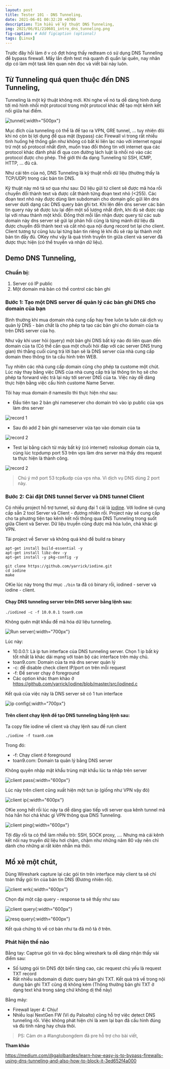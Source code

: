```yaml
---
layout: post
title: Tester 101 - DNS Tunneling,
date: 2021-06-01 00:32:20 +0700
description: Tìm hiểu về kỹ thuật DNS Tunneling,
img: 2021/06/01/210601_intro_dns_tunneling.png
fig-caption: # Add figcaption (optional)
tags: [Linux]
---
```

Trước đây hồi làm ở v có đợt hóng thấy redteam có sử dụng DNS Tunneling để bypass firewall. Mấy lần định test mà quanh đi quẩn lại quên, nay nhân dịp có làm một task liên quan nên đọc và viết bài này luôn. 

## Từ Tunneling quá quen thuộc đến DNS Tunneling,

Tunneling là một kỹ thuật không mới. Khi nghe về nó ta dễ dàng hình dung tới mô hình nhồi một protocol trong một protocol khác để tạo một kênh kết nối giữa hai điểm.

![tunnel]( {{site.url}}/assets/img/2021/06/01/210601_tunnel_ssh.png){:width="500px"}

Mục đích của tunneling có thể là để tạo ra VPN, GRE tunnel, ... tuy nhiên đôi khi nó còn bị lợi dụng để qua mặt (bypass) các Firewall vì trong rất nhiều tình huống hệ thống gần như không có bất kì liên lạc nào với internet ngoại trừ một số protocol nhất định, muốn trao đổi thông tin với internet qua các protocol khác đành phải đi qua con đường lách luật là nhồi nó vào các protocol được cho phép. Thế giới thì đa dạng Tunneling từ SSH, ICMP, HTTP, ... đủ cả.

Như cái tên của nó, DNS Tunneling là kỹ thuật nhồi dữ liệu (thường thấy là TCP/UDP) trong các bản tin DNS. 

Kỹ thuật này mô tả sơ qua như sau: Dữ liệu gửi từ client sẽ được mã hóa rồi chuyển đổi thành text và được cắt thành từng đoạn text nhỏ (<255). Các đoạn text nhỏ này được dùng làm subdomain cho domain gốc gửi lên dns server dưới dạng các DNS query bản ghi txt. Khi lên đến dns server các bản tin query này sẽ được lưu lại đến một số lượng nhất định, khi đủ sẽ được ráp lại với nhau thành một khối. Đồng thời mỗi lần nhận được query từ các sub domain này dns server sẽ gửi lại phản hồi cũng là từng mảnh dữ liệu đã được chuyển đổi thành text và cắt nhỏ qua nội dung record txt lại cho client. Client tương tự cũng lưu lại từng bản tin riêng lẻ khi đủ sẽ ráp lại thành một bản tin đầy đủ. OKey như vậy là quá trình truyền tin giữa client và server đã được thực hiện (có thể truyền và nhận dữ liệu).


## Demo DNS Tunneling,

### Chuẩn bị:

1. Server có IP public
2. Một domain mà bản có thể control các bản ghi

### Bước 1: Tạo một DNS server để quản lý các bản ghi DNS cho domain của bạn

Bình thường khi mua domain nhà cung cấp hay free luôn ta luôn cái dịch vụ quản lý DNS - bản chất là cho phép ta tạo các bản ghi cho domain của ta trên DNS server của họ. 

Như vậy khi user hỏi (query) một bản ghi DNS bất kỳ nào đó liên quan đến domain của ta (Có thể cần qua một chuỗi hỏi đáp với các server DNS trung gian) thì thằng cuối cùng trả lời bạn sẽ là DNS server của nhà cung cấp domain theo thông tin ta cấu hình trên WEB. 

Tuy nhiên các nhà cung cấp domain cũng cho phép ta custome một chút. Lúc này thay bằng việc DNS của nhà cung cấp trả lại thông tin họ sẽ cho phép ta forward việc trả lại này tới server DNS của ta. Việc này dễ dàng thực hiện bằng việc cấu hình custome Name Server. 

Tôi hay mua domain ở namesilo thì thực hiện như sau:

* Đầu tiên tạo 2 bản ghi nameserver cho domain trỏ vào ip public của vps làm dns server

![record 1]( {{site.url}}/assets/img/2021/06/01/210601_record1.png)

* Sau đó add 2 bản ghi nameserver vừa tạo vào domain của ta

![record 2]( {{site.url}}/assets/img/2021/06/01/210601_record2.png)

* Test lại bằng cách từ máy bất kỳ (có internet) nslookup domain của ta, cùng lúc tcpdump port 53 trên vps làm dns server mà thấy dns request ta thực hiện là thành công.

![record 2]( {{site.url}}/assets/img/2021/06/01/200601_result.png)

>Chú ý mở port 53 tcp&udp của vps nha. Vì dịch vụ DNS dùng 2 port này.

### Bước 2: Cài đặt DNS tunnel Server và DNS tunnel Client

Có nhiều project hỗ trợ tunnel, sử dụng đại 1 cái là [iodine](https://github.com/yarrick/iodine). Với Iodine sẽ cung cấp sẵn 2 tool Server và Client - đương nhiên rồi. Project này sẽ cung cấp cho ta phương tiện tạo kênh kết nối thông qua DNS Tunneling trong suốt giữa Client và Server. Dữ liệu truyền cũng được mã hóa luôn, chả khác gì VPN. 

Tải project về Server và không quá khó để build ra binary

```
apt-get install build-essential -y
apt-get install libz-dev -y
apt-get install -y pkg-config -y

git clone https://github.com/yarrick/iodine.git
cd iodine
make
```
OKie lúc này trong thư mục ```./bin``` ta đã có binary rồi, iodined - server và iodine - client.

#### Chạy DNS tunneling server trên DNS server bằng lệnh sau:

```
./iodined -c -f 10.0.0.1 toan9.com
```

Không quên mật khẩu để mã hóa dữ liệu tunneling.

![Run server]( {{site.url}}/assets/img/2021/06/01/210601_run_server.JPG){:width="700px"}

Lúc này:
* 10.0.0.1: Là ip tun interface của DNS tunneling server. Chọn 1 ip bất kỳ tốt nhất là khác dải mạng với toàn bộ các interface trên máy chủ.
* toan9.com: Domain của ta mà dns server quản lý
* -c: để disable check client IP/port on trên mỗi request
* -f: Để server chạy ở foreground
* Các option khác tham khảo ở https://github.com/yarrick/iodine/blob/master/src/iodined.c

Kết quả của việc này là DNS server sẽ có 1 tun interface

![ip config]( {{site.url}}/assets/img/2021/06/01/210601_ip_server.JPG){:width="700px"}

#### Trên client chạy lệnh để tạo DNS tunneling bằng lệnh sau:

Ta copy file iodine về client và chạy lệnh sau để run client

```
./iodine -f toan9.com
```
Trong đó:
* -f: Chạy client ở foreground
* toan9.com: Domain ta quản lý bằng DNS server

Không quyên nhập mật khẩu trùng mật khẩu lúc ta nhập trên server

![client pass]( {{site.url}}/assets/img/2021/06/01/210601_client_pass.JPG){:width="600px"}

Lúc này trên client cũng xuất hiện một tun ip (giống như VPN vậy đó)

![client ip]( {{site.url}}/assets/img/2021/06/01/210601_client_ip.JPG){:width="600px"}

OKie xong hết rồi lúc này ta dễ dàng giao tiếp với server qua kênh tunnel mã hóa hẳn hoi chả khác gì VPN thông qua DNS Tunneling.

![client ping]( {{site.url}}/assets/img/2021/06/01/210601_client_test_ping.JPG){:width="600px"}

Tới đây rồi ta có thể làm nhiều trò: SSH, SOCK proxy, .... Nhưng mà cái kênh kết nối nay truyền dữ liệu hơi chậm, chậm như những năm 80 vậy nên chỉ dành cho những ai rất kiên nhẫn mà thôi.

## Mổ xẻ một chút,

Dùng Wireshark capture lại các gói tin trên interface máy client ta sẽ chỉ toàn thấy gói tin của bản tin DNS (Đương nhiên rồi).

![client wrk]( {{site.url}}/assets/img/2021/06/01/210601_wireshark_overview.JPG){:width="600px"}

Chọn đại một cặp query - response ta sẽ thấy như sau

![client query]( {{site.url}}/assets/img/2021/06/01/210601_wireshark_txt_query.JPG){:width="600px"}

![resq query]( {{site.url}}/assets/img/2021/06/01/210601_wireshark_txt_response.JPG){:width="600px"}

Kết quả chứng tỏ về cơ bản như ta đã mô tả ở trên.

### Phát hiện thế nào

Bằng tay: Captrue gói tin và đọc bằng wireshark ta dễ dàng nhận thấy vài điểm sau:

* Số lượng gói tin DNS đột biến tăng cao, các request chủ yếu là request TXT record
* Rất nhiều subdomain dị được query bản ghi TXT. Kết quả trả về trong nội dung bản ghi TXT cũng dị không kém (Thông thường bản ghi TXT ở dạng text khá trong sáng chứ không dị thế này)

Bằng máy:

* Firewall layer 4: Chịu!
* Nhiều loại NextGen FW (Ví dụ Paloalto) cũng hỗ trợ việc detect DNS tunneling rồi. Việc không phát hiện chỉ là xem lại bạn đã cấu hình đúng và đủ tính năng hay chưa thôi.

>PS: Cảm ơn a #langtubongdem đã pre hỗ trợ cho bài viết,

**Tham khảo**

https://medium.com/@galolbardes/learn-how-easy-is-to-bypass-firewalls-using-dns-tunneling-and-also-how-to-block-it-3ed652f4a000